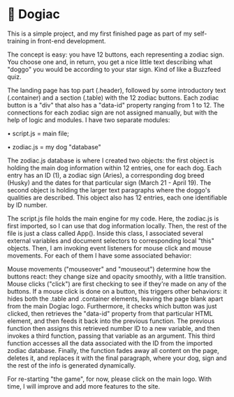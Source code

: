# 🐶 Dogiac

This is a simple project, and my first finished page as part of my self-training in front-end development.

The concept is easy: you have 12 buttons, each representing a zodiac sign. You choose one and, in return, you get a nice little text describing what "doggo" you would be according to your star sign. Kind of like a Buzzfeed quiz.

The landing page has top part (.header), followed by some introductory text (.container) and a section (.table) with the 12 zodiac buttons. Each zodiac button is a "div" that also has a "data-id" property ranging from 1 to 12.
The connections for each zodiac sign are not assigned manually, but with the help of logic and modules.
I have two separate modules:

• script.js = main file;

• zodiac.js = my dog "database"

The zodiac.js database is where I created two objects: the first object is holding the main dog information within 12 entries, one for each dog. Each entry has an ID (1), a zodiac sign (Aries), a corresponding dog breed (Husky) and the dates for that particular sign (March 21 - April 19).
The second object is holding the larger text paragraphs where the doggo's qualities are described. This object also has 12 entries, each one identifiable by ID number.

The script.js file holds the main engine for my code. Here, the zodiac.js is first imported, so I can use that dog information locally.
Then, the rest of the file is just a class called App(). Inside this class, I associated several external variables and document selectors to corresponding local "this" objects.
Then, I am invoking event listeners for mouse click and mouse movements. For each of them I have some associated behavior:

Mouse movements ("mouseover" and "mouseout") determine how the buttons react: they change size and opacity smoothly, with a little transition.
Mouse clicks ("click") are first checking to see if they're made on any of the buttons. If a mouse click is done on a button, this triggers other behaviors: it hides both the .table and .container elements, leaving the page blank apart from the main Dogiac logo. Furthermore, it checks which button was just clicked, then retrieves the "data-id" property from that particular HTML element, and then feeds it back into the previous function. The previous function then assigns this retrieved number ID to a new variable, and then invokes a third function, passing that variable as an argument. This third function accesses all the data associated with the ID from the imported zodiac database. Finally, the function fades away all content on the page, deletes it, and replaces it with the final paragraph, where your dog, sign and the rest of the info is generated dynamically.

For re-starting "the game", for now, please click on the main logo. With time, I will improve and add more features to the site.
